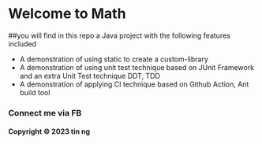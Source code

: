 # Welcome to Math

##you will find in this repo a Java project with the following features included

* A demonstration of using static to create a custom-library
* A demonstration of using unit test technique based on JUnit Framework
and an extra Unit Test technique DDT, TDD
* A demonstration of applying CI technique based on Github Action, Ant build tool


### Connect me via FB
#### Copyright &#169; 2023 tin ng